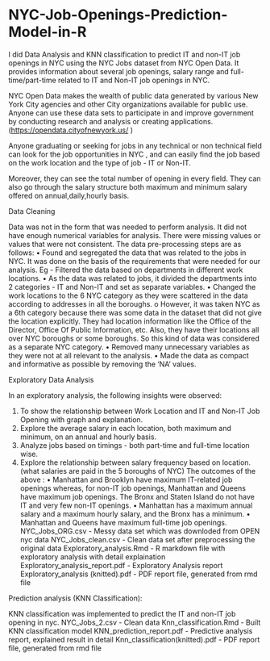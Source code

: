# NYC-Job-Openings-Prediction-Model-in-R

I did Data Analysis and KNN classification to predict IT and non-IT job openings in NYC using the NYC Jobs dataset from NYC Open Data. It provides information about several job openings, salary range and full-time/part-time related to IT and Non-IT job openings in NYC.

NYC Open Data makes the wealth of public data generated by various New York City agencies and other City organizations available for public use. Anyone can use these data sets to participate in and improve government by conducting research and analysis or creating applications. (https://opendata.cityofnewyork.us/ )

Anyone graduating or seeking for jobs in any technical or non technical field can look for the job opportunities in NYC , and can easily find the job based on the work location and the type of job - IT or Non-IT.

Moreover, they can see the total number of opening in every field. They can also go through the salary structure both maximum and minimum salary offered on annual,daily,hourly basis.

Data Cleaning

Data was not in the form that was needed to perform analysis. It did not have enough numerical variables for analysis. There were missing values or values that were not consistent. The data pre-processing steps are as follows:
•	Found and segregated the data that was related to the jobs in NYC. It was done on the basis of the requirements that were needed for our analysis. Eg - Filtered the data based on departments in different work locations.
•	As the data was related to jobs, it divided the departments into 2 categories - IT and Non-IT and set as separate variables.
•	Changed the work locations to the 6 NYC category as they were scattered in the data according to addresses in all the boroughs.
o	However, it was taken NYC as a 6th category because there was some data in the dataset that did not give the location explicitly. They had location information like the Office of the Director, Office Of Public Information, etc. Also, they have their locations all over NYC boroughs or some boroughs. So this kind of data was considered as a separate NYC category.
•	Removed many unnecessary variables as they were not at all relevant to the analysis.
•	Made the data as compact and informative as possible by removing the ‘NA’ values.

Exploratory Data Analysis

In an exploratory analysis, the following insights were observed:
1.	To show the relationship between Work Location and IT and Non-IT Job Opening with graph and explanation.
2.	Explore the average salary in each location, both maximum and minimum, on an annual and hourly basis.
3.	Analyze jobs based on timings - both part-time and full-time location wise.
4.	Explore the relationship between salary frequency based on location. (what salaries are paid in the 5 boroughs of NYC)
The outcomes of the above :
•	Manhattan and Brooklyn have maximum IT-related job openings whereas, for non-IT job openings, Manhattan and Queens have maximum job openings. The Bronx and Staten Island do not have IT and very few non-IT openings.
•	Manhattan has a maximum annual salary and a maximum hourly salary, and the Bronx has a minimum.
•	Manhattan and Queens have maximum full-time job openings.
NYC_Jobs_ORG.csv - Messy data set which was downloded from OPEN nyc data
NYC_Jobs_clean.csv - Clean data set after preprocessing the original data
Exploratory_analysis.Rmd - R markdown file with exploratory analysis with detail explaination
Exploratory_analysis_report.pdf - Exploratory Analysis report
Exploratory_analysis (knitted).pdf - PDF report file, generated from rmd file

Prediction analysis (KNN Classification):

KNN classification was implemented to predict the IT and non-IT job opening in nyc.
NYC_Jobs_2.csv - Clean data
Knn_classification.Rmd - Built KNN classification model
KNN_prediction_report.pdf - Predictive analysis report, explained result in detail
Knn_classification(knitted).pdf - PDF report file, generated from rmd file

